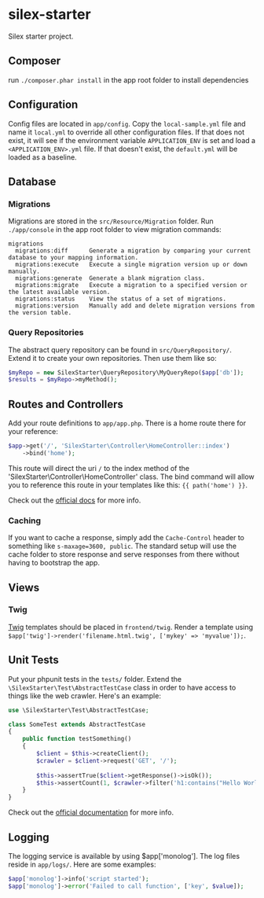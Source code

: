 # silex-starter
Silex starter project.

## Composer

run `./composer.phar install` in the app root folder to install dependencies

## Configuration

Config files are located in `app/config`. Copy the `local-sample.yml` file and name it `local.yml` to override all other configuration files. If that does not exist, it will see if the environment variable `APPLICATION_ENV` is set and load a `<APPLICATION_ENV>.yml` file. If that doesn't exist, the `default.yml` will be loaded as a baseline.

## Database

### Migrations

Migrations are stored in the `src/Resource/Migration` folder. Run `./app/console` in the app root folder to view migration commands:

```Text
migrations
  migrations:diff      Generate a migration by comparing your current database to your mapping information.
  migrations:execute   Execute a single migration version up or down manually.
  migrations:generate  Generate a blank migration class.
  migrations:migrate   Execute a migration to a specified version or the latest available version.
  migrations:status    View the status of a set of migrations.
  migrations:version   Manually add and delete migration versions from the version table.
```

### Query Repositories

The abstract query repository can be found in `src/QueryRepository/`. Extend it to create your own repositories. Then use them like so:

```php
$myRepo = new SilexStarter\QueryRepository\MyQueryRepo($app['db']);
$results = $myRepo->myMethod();
```

## Routes and Controllers

Add your route definitions to `app/app.php`.
There is a home route there for your reference:

```php
$app->get('/', 'SilexStarter\Controller\HomeController::index')
    ->bind('home');
```

This route will direct the uri `/` to the index method of the 'SilexStarter\Controller\HomeController' class. The bind command will allow you to reference this route in your templates like this: `{{ path('home') }}`.

Check out the [official docs](http://silex.sensiolabs.org/doc/usage.html#routing) for more info.

### Caching

If you want to cache a response, simply add the `Cache-Control` header to something like `s-maxage=3600, public`. The standard setup will use the cache folder to store response and serve responses from there without having to bootstrap the app.

## Views

### Twig

[Twig](http://twig.sensiolabs.org/) templates should be placed in `frontend/twig`. Render a template using `$app['twig']->render('filename.html.twig', ['mykey' => 'myvalue']);`.

## Unit Tests

Put your phpunit tests in the `tests/` folder. Extend the `\SilexStarter\Test\AbstractTestCase` class in order to have access to things like the web crawler. Here's an example:

```php
use \SilexStarter\Test\AbstractTestCase;

class SomeTest extends AbstractTestCase
{
    public function testSomething()
    {
        $client = $this->createClient();
        $crawler = $client->request('GET', '/');
    
        $this->assertTrue($client->getResponse()->isOk());
        $this->assertCount(1, $crawler->filter('h1:contains("Hello World")'));
    }
}
```

Check out the [official documentation](http://silex.sensiolabs.org/doc/testing.html) for more info.

## Logging

The logging service is available by using $app['monolog']. The log files reside in `app/logs/`. Here are some examples:

```php
$app['monolog']->info('script started');
$app['monolog']->error('Failed to call function', ['key', $value]);
```